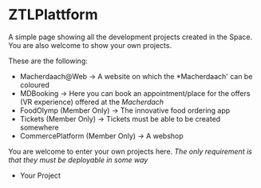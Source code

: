 # ZTLPlattform

A simple page showing all the development projects created in the Space. You are also welcome to show your own projects.

These are the following:
- Macherdaach@Web -> A website on which the *Macherdaach' can be coloured
- MDBooking -> Here you can book an appointment/place for the offers (VR experience) offered at the *Macherdach*
- FoodOlymp (Member Only) -> The innovative food ordering app
- Tickets (Member Only) -> Tickets must be able to be created somewhere
- CommercePlatform (Member Only) -> A webshop

You are welcome to enter your own projects here. *The only requirement is that they must be deployable in some way*
- Your Project
